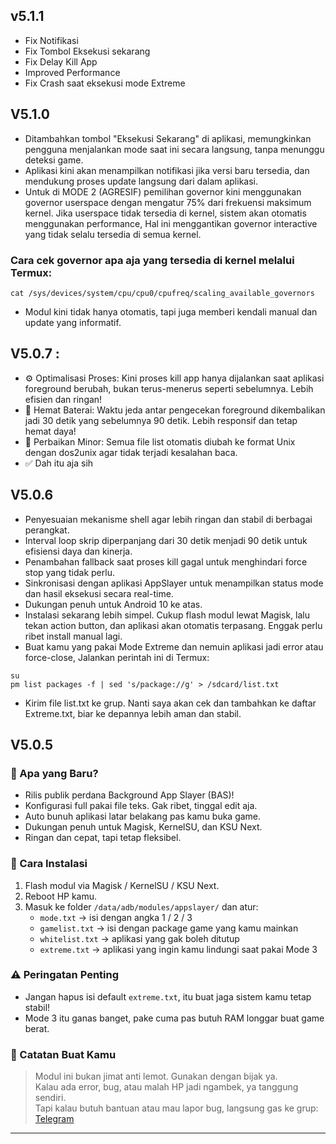 ## v5.1.1
- Fix Notifikasi 
- Fix Tombol Eksekusi sekarang 
- Fix Delay Kill App
- Improved Performance 
- Fix Crash saat eksekusi mode Extreme

## V5.1.0
- Ditambahkan tombol "Eksekusi Sekarang" di aplikasi, memungkinkan pengguna menjalankan mode saat ini secara langsung, tanpa menunggu deteksi game.
- Aplikasi kini akan menampilkan notifikasi jika versi baru tersedia, dan mendukung proses update langsung dari dalam aplikasi.
- Untuk di MODE 2 (AGRESIF) pemilihan governor kini menggunakan governor userspace dengan mengatur 75% dari frekuensi maksimum kernel. Jika userspace tidak tersedia di kernel, sistem akan otomatis menggunakan performance, 
Hal ini menggantikan governor interactive yang tidak selalu tersedia di semua kernel.
### Cara cek governor apa aja yang tersedia di kernel melalui Termux:
```
cat /sys/devices/system/cpu/cpu0/cpufreq/scaling_available_governors
```
- Modul kini tidak hanya otomatis, tapi juga memberi kendali manual dan update yang informatif.

## V5.0.7 :
- ⚙️ Optimalisasi Proses:
Kini proses kill app hanya dijalankan saat aplikasi foreground berubah, bukan terus-menerus seperti sebelumnya. Lebih efisien dan ringan!
- 🔋 Hemat Baterai:
Waktu jeda antar pengecekan foreground dikembalikan jadi 30 detik yang sebelumnya 90 detik. Lebih responsif dan tetap hemat daya!
- 🧹 Perbaikan Minor:
Semua file list otomatis diubah ke format Unix dengan dos2unix agar tidak terjadi kesalahan baca.
- ✅ Dah itu aja sih

## V5.0.6
- Penyesuaian mekanisme shell agar lebih ringan dan stabil di berbagai perangkat.
- Interval loop skrip diperpanjang dari 30 detik menjadi 90 detik untuk efisiensi daya dan kinerja.
- Penambahan fallback saat proses kill gagal untuk menghindari force stop yang tidak perlu.
- Sinkronisasi dengan aplikasi AppSlayer untuk menampilkan status mode dan hasil eksekusi secara real-time.
- Dukungan penuh untuk Android 10 ke atas.
- Instalasi sekarang lebih simpel. Cukup flash modul lewat Magisk, lalu tekan action button, dan aplikasi akan otomatis terpasang. Enggak perlu ribet install manual lagi.
- Buat kamu yang pakai Mode Extreme dan nemuin aplikasi jadi error atau force-close, Jalankan perintah ini di Termux:
```
su
pm list packages -f | sed 's/package://g' > /sdcard/list.txt
```
- Kirim file list.txt ke grup. Nanti saya akan cek dan tambahkan ke daftar Extreme.txt, biar ke depannya lebih aman dan stabil.

## V5.0.5
### 🎉 Apa yang Baru?
- Rilis publik perdana Background App Slayer (BAS)!
- Konfigurasi full pakai file teks. Gak ribet, tinggal edit aja.
- Auto bunuh aplikasi latar belakang pas kamu buka game.
- Dukungan penuh untuk Magisk, KernelSU, dan KSU Next.
- Ringan dan cepat, tapi tetap fleksibel.

### 🔧 Cara Instalasi
1. Flash modul via Magisk / KernelSU / KSU Next.
2. Reboot HP kamu.
3. Masuk ke folder `/data/adb/modules/appslayer/` dan atur:
   - `mode.txt` → isi dengan angka 1 / 2 / 3
   - `gamelist.txt` → isi dengan package game yang kamu mainkan
   - `whitelist.txt` → aplikasi yang gak boleh ditutup
   - `extreme.txt` → aplikasi yang ingin kamu lindungi saat pakai Mode 3

### ⚠️ Peringatan Penting
- Jangan hapus isi default `extreme.txt`, itu buat jaga sistem kamu tetap stabil!
- Mode 3 itu ganas banget, pake cuma pas butuh RAM longgar buat game berat.

### 🧠 Catatan Buat Kamu
> Modul ini bukan jimat anti lemot. Gunakan dengan bijak ya.  
> Kalau ada error, bug, atau malah HP jadi ngambek, ya tanggung sendiri.  
> Tapi kalau butuh bantuan atau mau lapor bug, langsung gas ke grup: [Telegram](https://t.me/unknuwprojects)

--- 
